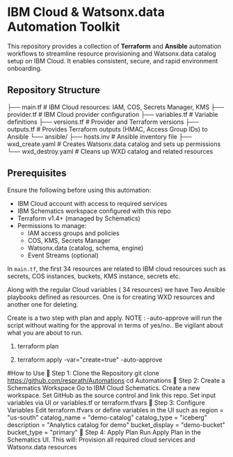 # IBM Cloud & Watsonx.data Automation Toolkit


This repository provides a collection of **Terraform** and **Ansible** automation workflows to streamline resource provisioning and Watsonx.data catalog setup on IBM Cloud. It enables consistent, secure, and rapid environment onboarding.

##  Repository Structure


├── main.tf # IBM Cloud resources: IAM, COS, Secrets Manager, KMS
├── provider.tf # IBM Cloud provider configuration
├── variables.tf # Variable definitions
├── versions.tf # Provider and Terraform versions
├── outputs.tf # Provides Terraform outputs (HMAC, Access Group IDs) to Ansible
└── ansible/
├── hosts.inv # Ansible inventory file
├── wxd_create.yaml # Creates Watsonx.data catalog and sets up permissions
└── wxd_destroy.yaml # Cleans up WXD catalog and related resources

## Prerequisites

Ensure the following before using this automation:

- IBM Cloud account with access to required services
- IBM Schematics workspace configured with this repo
- Terraform v1.4+ (managed by Schematics)
- Permissions to manage:
  - IAM access groups and policies
  - COS, KMS, Secrets Manager
  - Watsonx.data (catalog, schema, engine)
  - Event Streams (optional)


In `main.tf`, the first 34 resources are related to IBM cloud resources such as secrets, COS instances, buckets, KMS instance, secrets etc.

Along with the regular Cloud variables ( 34 resources) we have Two Ansible playbooks defined as resources. One is for creating WXD resources and another one for deleting.

Create is a two step with plan and apply.
NOTE : -auto-approve will run the script without waiting for the approval in terms of yes/no.. Be vigilant about what you are about to run.

1) terraform plan  

2) terraform apply -var="create=true" -auto-approve  

#How to Use
🔹 Step 1: Clone the Repository 
git clone https://github.com/resprath/Automations
cd Automations
🔹 Step 2: Create a Schematics Workspace
Go to IBM Cloud Schematics.
Create a new workspace.
Set GitHub as the source control and link this repo.
Set input variables via UI or variables.tf or terraform.tfvars
🔹 Step 3: Configure Variables
Edit terraform.tfvars or define variables in the UI such as 
region            = "us-south"
catalog_name      = "demo-catalog"
catalog_type      = "iceberg"
description       = "Analytics catalog for demo"
bucket_display    = "demo-bucket"
bucket_type       = "primary"
🔹 Step 4: Apply Plan
Run Apply Plan in the Schematics UI. This will:
Provision all required cloud services and Watsonx.data resources

